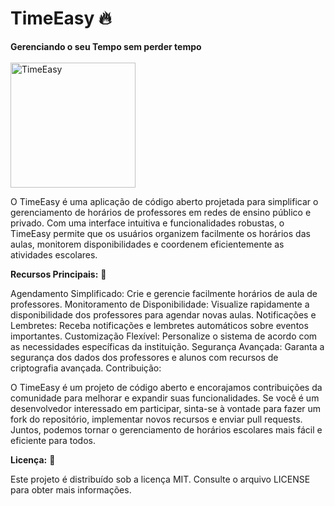 # TimeEasy 🔥
**Gerenciando o seu Tempo sem perder tempo<br> <br>**
<img src="https://github.com/sevenoffice777/time-easy/assets/107280565/6ed0d872-28d5-492f-aa42-84fa2fb9537e" alt="TimeEasy" margin="20 0" width="200">

O TimeEasy é uma aplicação de código aberto projetada para simplificar o gerenciamento de horários de professores em redes de ensino público e privado. Com uma interface intuitiva e funcionalidades robustas, o TimeEasy permite que os usuários organizem facilmente os horários das aulas, monitorem disponibilidades e coordenem eficientemente as atividades escolares.

**Recursos Principais:** 💯

Agendamento Simplificado: Crie e gerencie facilmente horários de aula de professores.
Monitoramento de Disponibilidade: Visualize rapidamente a disponibilidade dos professores para agendar novas aulas.
Notificações e Lembretes: Receba notificações e lembretes automáticos sobre eventos importantes.
Customização Flexível: Personalize o sistema de acordo com as necessidades específicas da instituição.
Segurança Avançada: Garanta a segurança dos dados dos professores e alunos com recursos de criptografia avançada.
Contribuição:

O TimeEasy é um projeto de código aberto e encorajamos contribuições da comunidade para melhorar e expandir suas funcionalidades. Se você é um desenvolvedor interessado em participar, sinta-se à vontade para fazer um fork do repositório, implementar novos recursos e enviar pull requests. Juntos, podemos tornar o gerenciamento de horários escolares mais fácil e eficiente para todos.

**Licença:** 🔑

Este projeto é distribuído sob a licença MIT. Consulte o arquivo LICENSE para obter mais informações.



